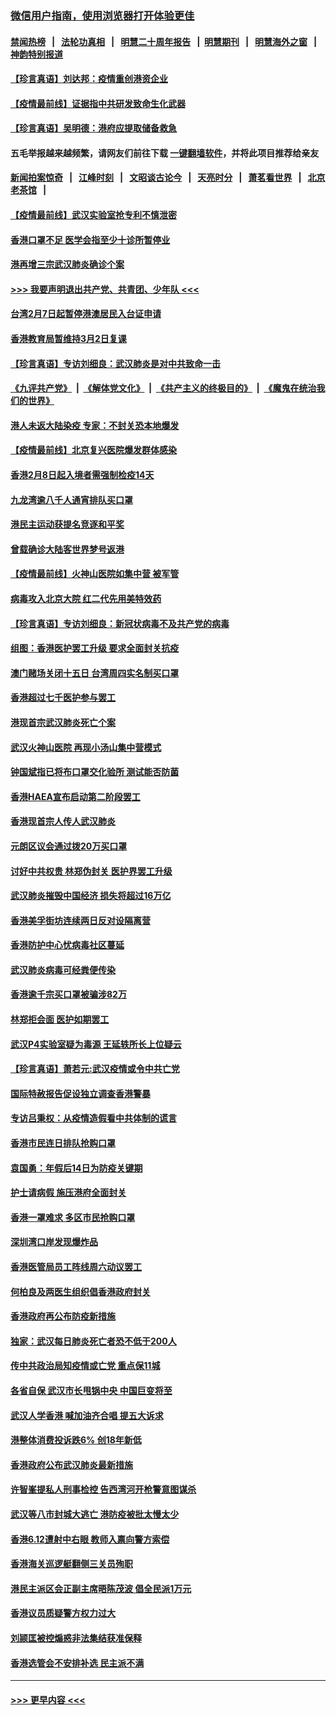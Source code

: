 ### [微信用户指南，使用浏览器打开体验更佳](https://github.com/gfw-breaker/banned-news1/blob/master/indexes/wechat-guide.md?t=0)
#### [禁闻热榜](热点新闻.md?t=0)  &nbsp;&nbsp;|&nbsp;&nbsp; [法轮功真相](https://github.com/gfw-breaker/truth/blob/master/README.md?t=0) &nbsp;&nbsp;|&nbsp;&nbsp; [明慧二十周年报告](https://github.com/gfw-breaker/mh-reports/blob/master/README.md?t=0) &nbsp;&nbsp;|&nbsp;&nbsp;[明慧期刊](https://github.com/gfw-breaker/mh-qikan) &nbsp;&nbsp;|&nbsp;&nbsp; [明慧海外之窗](https://github.com/gfw-breaker/mh-news/blob/master/README.md?t=0) &nbsp;&nbsp;|&nbsp;&nbsp; [神韵特别报道](https://github.com/gfw-breaker/mh-news/blob/master/shenyun.md?t=0)
#### [【珍言真语】刘达邦：疫情重创港资企业](../pages/nsc415/n11854274.md?t=02091755) 
#### [【疫情最前线】证据指中共研发致命生化武器](../pages/nsc415/n11853087.md?t=02091755) 
#### [【珍言真语】吴明德：港府应提取储备救急](../pages/nsc415/n11852734.md?t=02091755) 
#### 五毛举报越来越频繁，请网友们前往下载 [一键翻墙软件](https://github.com/gfw-breaker/ssr-accounts)，并将此项目推荐给亲友
#### [新闻拍案惊奇](https://github.com/gfw-breaker/banned-news1/blob/master/pages/link4.md) &nbsp;&nbsp;|&nbsp;&nbsp; [江峰时刻](https://github.com/gfw-breaker/banned-news1/blob/master/pages/link4.md) &nbsp;&nbsp;|&nbsp;&nbsp; [文昭谈古论今](https://github.com/gfw-breaker/banned-news1/blob/master/pages/link4.md) &nbsp;&nbsp;|&nbsp;&nbsp; [天亮时分](https://github.com/gfw-breaker/banned-news1/blob/master/pages/link4.md) &nbsp;&nbsp;|&nbsp;&nbsp; [萧茗看世界](https://github.com/gfw-breaker/banned-news1/blob/master/pages/link4.md) &nbsp;&nbsp;|&nbsp;&nbsp; [北京老茶馆](https://github.com/gfw-breaker/banned-news1/blob/master/pages/link4.md) &nbsp;&nbsp;|&nbsp;&nbsp; 
#### [【疫情最前线】武汉实验室抢专利不慎泄密](../pages/nsc415/n11850310.md?t=02091755) 
#### [香港口罩不足 医学会指至少十诊所暂停业](../pages/nsc415/n11850301.md?t=02091755) 
#### [港再增三宗武汉肺炎确诊个案](../pages/nsc415/n11850328.md?t=02091755) 
#### [>>> 我要声明退出共产党、共青团、少年队 <<<](https://github.com/begood0513/goodnews/blob/master/quit/letter.md) 
#### [台湾2月7日起暂停港澳居民入台证申请](../pages/nsc415/n11850304.md?t=02091755) 
#### [香港教育局暂维持3月2日复课](../pages/nsc415/n11850260.md?t=02091755) 
#### [【珍言真语】专访刘细良：武汉肺炎是对中共致命一击](../pages/nsc415/n11849934.md?t=02091755) 
#### [《九评共产党》](https://github.com/begood0513/9ping.md/blob/master/README.md) &nbsp;|&nbsp; [《解体党文化》](../../../../jtdwh.md/blob/master/README.md)  &nbsp;|&nbsp; [《共产主义的终极目的》](../../../../gczydzjmd.md/blob/master/README.md) &nbsp;|&nbsp; [《魔鬼在统治我们的世界》](../../../../mgztzwmdsj.md/blob/master/README.md) 
#### [港人未返大陆染疫 专家：不封关恐本地爆发](../pages/nsc415/n11848021.md?t=02091755) 
#### [【疫情最前线】北京复兴医院爆发群体感染](../pages/nsc415/n11847626.md?t=02091755) 
#### [香港2月8日起入境者需强制检疫14天](../pages/nsc415/n11847658.md?t=02091755) 
#### [九龙湾逾八千人通宵排队买口罩](../pages/nsc415/n11847647.md?t=02091755) 
#### [港民主运动获提名竞逐和平奖](../pages/nsc415/n11847633.md?t=02091755) 
#### [曾载确诊大陆客世界梦号返港](../pages/nsc415/n11847608.md?t=02091755) 
#### [【疫情最前线】火神山医院如集中营 被军管](../pages/nsc415/n11847524.md?t=02091755) 
#### [病毒攻入北京大院 红二代先用美特效药](../pages/nsc415/n11847427.md?t=02091755) 
#### [【珍言真语】专访刘细良：新冠状病毒不及共产党的病毒](../pages/nsc415/n11847164.md?t=02091755) 
#### [组图：香港医护罢工升级 要求全面封关抗疫](../pages/nsc415/n11844107.md?t=02091755) 
#### [澳门赌场关闭十五日 台湾周四实名制买口罩](../pages/nsc415/n11845083.md?t=02091755) 
#### [香港超过七千医护参与罢工](../pages/nsc415/n11845051.md?t=02091755) 
#### [港现首宗武汉肺炎死亡个案](../pages/nsc415/n11844998.md?t=02091755) 
#### [武汉火神山医院 再现小汤山集中营模式](../pages/nsc415/n11844763.md?t=02091755) 
#### [钟国斌指已将布口罩交化验所 测试能否防菌](../pages/nsc415/n11842783.md?t=02091755) 
#### [香港HAEA宣布启动第二阶段罢工](../pages/nsc415/n11842723.md?t=02091755) 
#### [香港现首宗人传人武汉肺炎](../pages/nsc415/n11842766.md?t=02091755) 
#### [元朗区议会通过拨20万买口罩](../pages/nsc415/n11842754.md?t=02091755) 
#### [讨好中共权贵 林郑伪封关 医护界罢工升级](../pages/nsc415/n11842359.md?t=02091755) 
#### [武汉肺炎摧毁中国经济 损失将超过16万亿](../pages/nsc415/n11839723.md?t=02091755) 
#### [香港美孚街坊连续两日反对设隔离营](../pages/nsc415/n11839962.md?t=02091755) 
#### [香港防护中心忧病毒社区蔓延](../pages/nsc415/n11839933.md?t=02091755) 
#### [武汉肺炎病毒可经粪便传染](../pages/nsc415/n11839939.md?t=02091755) 
#### [香港逾千宗买口罩被骗涉82万](../pages/nsc415/n11839914.md?t=02091755) 
#### [林郑拒会面 医护如期罢工](../pages/nsc415/n11839892.md?t=02091755) 
#### [武汉P4实验室疑为毒源 王延轶所长上位疑云](../pages/nsc415/n11835543.md?t=02091755) 
#### [【珍言真语】萧若元:武汉疫情或令中共亡党](../pages/nsc415/n11829394.md?t=02091755) 
#### [国际特赦报告促设独立调查香港警暴](../pages/nsc415/n11833845.md?t=02091755) 
#### [专访吕秉权：从疫情造假看中共体制的谎言](../pages/nsc415/n11833813.md?t=02091755) 
#### [香港市民连日排队抢购口罩](../pages/nsc415/n11833794.md?t=02091755) 
#### [袁国勇：年假后14日为防疫关键期](../pages/nsc415/n11831088.md?t=02091755) 
#### [护士请病假 施压港府全面封关](../pages/nsc415/n11831030.md?t=02091755) 
#### [香港一罩难求 多区市民抢购口罩](../pages/nsc415/n11831002.md?t=02091755) 
#### [深圳湾口岸发现爆炸品](../pages/nsc415/n11828802.md?t=02091755) 
#### [香港医管局员工阵线周六动议罢工](../pages/nsc415/n11828762.md?t=02091755) 
#### [何柏良及两医生组织倡香港政府封关](../pages/nsc415/n11828749.md?t=02091755) 
#### [香港政府再公布防疫新措施](../pages/nsc415/n11828716.md?t=02091755) 
#### [独家：武汉每日肺炎死亡者恐不低于200人](../pages/nsc415/n11828240.md?t=02091755) 
#### [传中共政治局知疫情或亡党 重点保11城](../pages/nsc415/n11828145.md?t=02091755) 
#### [各省自保 武汉市长甩锅中央 中国巨变将至](../pages/nsc415/n11828021.md?t=02091755) 
#### [武汉人学香港 喊加油齐合唱 提五大诉求](../pages/nsc415/n11827046.md?t=02091755) 
#### [港整体消费投诉跌6% 创18年新低](../pages/nsc415/n11817280.md?t=02091755) 
#### [香港政府公布武汉肺炎最新措施](../pages/nsc415/n11817152.md?t=02091755) 
#### [许智峯提私人刑事检控 告西湾河开枪警意图谋杀](../pages/nsc415/n11817132.md?t=02091755) 
#### [武汉等八市封城大逃亡 港防疫被批太慢太少](../pages/nsc415/n11817058.md?t=02091755) 
#### [香港6.12遭射中右眼 教师入禀向警方索偿](../pages/nsc415/n11814678.md?t=02091755) 
#### [香港海关巡逻艇翻侧三关员殉职](../pages/nsc415/n11814604.md?t=02091755) 
#### [港民主派区会正副主席晤陈茂波 倡全民派1万元](../pages/nsc415/n11814582.md?t=02091755) 
#### [香港议员质疑警方权力过大](../pages/nsc415/n11814560.md?t=02091755) 
#### [刘颕匡被控煽惑非法集结获准保释](../pages/nsc415/n11811727.md?t=02091755) 
#### [香港选管会不安排补选 民主派不满](../pages/nsc415/n11811691.md?t=02091755) 

----
#### [ >>> 更早内容 <<< ](../indexes/nsc415-earlier.md)

